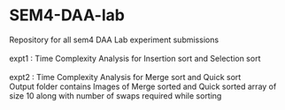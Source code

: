 # SEM4-DAA-lab
Repository for all sem4 DAA Lab experiment submissions
<br>
<br>
expt1 : Time Complexity Analysis for Insertion sort and Selection sort
<br>
<br>
expt2 : Time Complexity Analysis for Merge sort and Quick sort 
<br> Output folder contains Images of Merge sorted and Quick sorted array of size 10 along with number of swaps required while sorting
<br>

